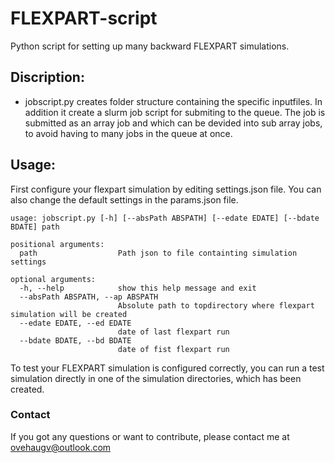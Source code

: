 # FLEXPART-script
Python script for setting up many backward FLEXPART simulations. 

## Discription:
- jobscript.py creates folder structure containing the specific inputfiles. In addition it create a slurm job script for submiting to the queue. 
The job is submitted as an array job and which can be devided into sub array jobs, to avoid having to many jobs in the queue at once.

## Usage:
First configure your flexpart simulation by editing settings.json file. You can also change the default settings in the params.json file. 
```
usage: jobscript.py [-h] [--absPath ABSPATH] [--edate EDATE] [--bdate BDATE] path

positional arguments:
  path                  Path json to file containting simulation settings

optional arguments:
  -h, --help            show this help message and exit
  --absPath ABSPATH, --ap ABSPATH
                        Absolute path to topdirectory where flexpart simulation will be created
  --edate EDATE, --ed EDATE
                        date of last flexpart run
  --bdate BDATE, --bd BDATE
                        date of fist flexpart run
```
To test your FLEXPART simulation is configured correctly, you can run a test simulation directly in one of the simulation directories, which has been created. 

### Contact

If you got any questions or want to contribute, please contact me at ovehaugv@outlook.com
